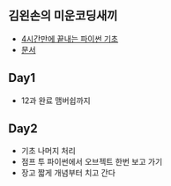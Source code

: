
## 김왼손의 미운코딩새끼

* [4시간만에 끝내는 파이썬 기초](https://www.inflearn.com/course-status-2/)
* [문서](https://wikidocs.net/11540)


## Day1

* 12과 완료 맴버쉽까지
  

## Day2 

* 기초 나머지 처리
* 점프 투 파이썬에서 오브젝트 한번 보고 가기
* 장고 짧게 개념부터 치고 간다